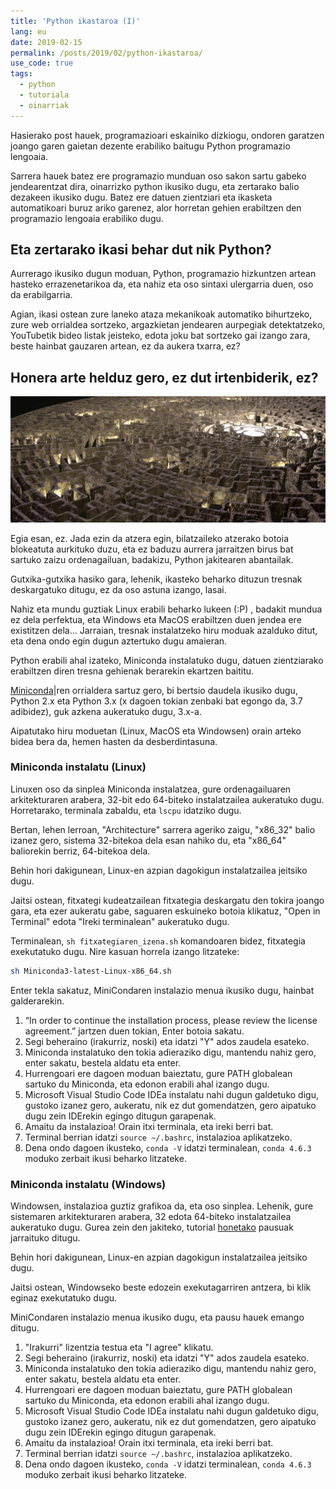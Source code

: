 ```yaml
---
title: 'Python ikastaroa (I)'
lang: eu
date: 2019-02-15
permalink: /posts/2019/02/python-ikastaroa/
use_code: true
tags:
  - python
  - tutoriala
  - oinarriak
---
```


Hasierako post hauek, programazioari eskainiko dizkiogu, ondoren garatzen joango garen gaietan dezente erabiliko baitugu Python programazio lengoaia.

Sarrera hauek batez ere programazio munduan oso sakon sartu gabeko jendearentzat dira, oinarrizko python ikusiko dugu,
 eta zertarako balio dezakeen ikusiko dugu. Batez ere datuen zientziari eta ikasketa automatikoari buruz ariko garenez,
 alor horretan gehien erabiltzen den programazio lengoaia erabiliko dugu.
 
## Eta zertarako ikasi behar dut nik Python?
 
Aurrerago ikusiko dugun moduan, Python, programazio hizkuntzen artean hasteko errazenetarikoa da, eta nahiz eta oso sintaxi
ulergarria duen, oso da erabilgarria.

Agian, ikasi ostean zure laneko ataza mekanikoak automatiko bihurtzeko, zure web orrialdea sortzeko, argazkietan jendearen 
aurpegiak detektatzeko, YouTubetik bideo listak jeisteko, edota joku bat sortzeko gai izango zara, beste hainbat gauzaren artean,
ez da aukera txarra, ez?


## Honera arte helduz gero, ez dut irtenbiderik, ez?

![](/images/2019/maze.jpg)

Egia esan, ez. Jada ezin da atzera egin, bilatzaileko atzerako botoia blokeatuta aurkituko duzu, eta ez baduzu aurrera jarraitzen
birus bat sartuko zaizu ordenagailuan, badakizu, Python jakitearen abantailak.

Gutxika-gutxika hasiko gara, lehenik, ikasteko beharko dituzun tresnak deskargatuko ditugu, ez da oso astuna izango, lasai.

Nahiz eta mundu guztiak Linux erabili beharko lukeen (:P) , badakit mundua ez dela perfektua, eta Windows eta MacOS erabiltzen duen jendea
ere existitzen dela... Jarraian, tresnak instalatzeko hiru moduak azalduko ditut, eta dena ondo egin dugun aztertuko dugu amaieran.

Python erabili ahal izateko, Miniconda instalatuko dugu, datuen zientziarako erabiltzen diren tresna gehienak berarekin 
ekartzen baititu.

[Miniconda](https://conda.io/en/latest/miniconda.html)|ren orrialdera sartuz gero, bi bertsio daudela ikusiko dugu, Python 2.x
 eta Python 3.x (x dagoen tokian zenbaki bat egongo da, 3.7 adibidez), guk azkena aukeratuko dugu, 3.x-a.

Aipatutako hiru moduetan (Linux, MacOS eta Windowsen) orain arteko bidea bera da, hemen hasten da desberdintasuna.

### Miniconda instalatu (Linux)

Linuxen oso da sinplea Miniconda instalatzea, gure ordenagailuaren arkitekturaren arabera, 32-bit edo 64-biteko instalatzailea aukeratuko
dugu. Horretarako, terminala zabaldu, eta `lscpu` idatziko dugu.

Bertan, lehen lerroan, "Architecture" sarrera ageriko zaigu, "x86_32" balio izanez gero, sistema 32-bitekoa dela esan nahiko du, 
eta "x86_64" baliorekin berriz, 64-bitekoa dela.

Behin hori dakigunean, Linux-en azpian dagokigun instalatzailea jeitsiko dugu. 

Jaitsi ostean, fitxategi kudeatzailean fitxategia deskargatu den tokira joango gara, eta ezer aukeratu gabe, saguaren eskuineko
botoia klikatuz, "Open in Terminal" edota "Ireki terminalean" aukeratuko dugu.

Terminalean, `sh fitxategiaren_izena.sh` komandoaren bidez, fitxategia exekutatuko dugu. Nire kasuan horrela izango litzateke:

```bash
sh Miniconda3-latest-Linux-x86_64.sh
```

Enter tekla sakatuz, MiniCondaren instalazio menua ikusiko dugu, hainbat galderarekin.

1. “In order to continue the installation process, please review the license agreement.” jartzen duen tokian, Enter botoia sakatu.
2. Segi beheraino (irakurriz, noski) eta idatzi "Y" ados zaudela esateko.
3. Miniconda instalatuko den tokia adieraziko digu, mantendu nahiz gero, enter sakatu, bestela aldatu eta enter.
4. Hurrengoari ere dagoen moduan baieztatu, gure PATH globalean sartuko du Miniconda, eta edonon erabili ahal izango dugu.
5. Microsoft Visual Studio Code IDEa instalatu nahi dugun galdetuko digu, gustoko izanez gero, aukeratu, nik ez dut gomendatzen,
gero aipatuko dugu zein IDErekin egingo ditugun garapenak.
6. Amaitu da instalazioa! Orain itxi terminala, eta ireki berri bat.
7. Terminal berrian idatzi `source ~/.bashrc`, instalazioa aplikatzeko.
8. Dena ondo dagoen ikusteko, `conda -V` idatzi terminalean, `conda 4.6.3` moduko zerbait ikusi beharko litzateke.





### Miniconda instalatu (Windows)

Windowsen, instalazioa guztiz grafikoa da, eta oso sinplea. Lehenik, gure sistemaren arkitekturaren arabera, 32 edota 64-biteko
 instalatzailea aukeratuko dugu. Gurea zein den jakiteko, tutorial [honetako](https://support.wdc.com/knowledgebase/answer.aspx?ID=9405)
 pausuak jarraituko ditugu.

Behin hori dakigunean, Linux-en azpian dagokigun instalatzailea jeitsiko dugu. 

Jaitsi ostean, Windowseko beste edozein exekutagarriren antzera, bi klik eginaz exekutatuko dugu.


MiniCondaren instalazio menua ikusiko dugu, eta pausu hauek emango ditugu.

1. "Irakurri" lizentzia testua eta "I agree" klikatu.
2. Segi beheraino (irakurriz, noski) eta idatzi "Y" ados zaudela esateko.
3. Miniconda instalatuko den tokia adieraziko digu, mantendu nahiz gero, enter sakatu, bestela aldatu eta enter.
4. Hurrengoari ere dagoen moduan baieztatu, gure PATH globalean sartuko du Miniconda, eta edonon erabili ahal izango dugu.
5. Microsoft Visual Studio Code IDEa instalatu nahi dugun galdetuko digu, gustoko izanez gero, aukeratu, nik ez dut gomendatzen,
gero aipatuko dugu zein IDErekin egingo ditugun garapenak.
6. Amaitu da instalazioa! Orain itxi terminala, eta ireki berri bat.
7. Terminal berrian idatzi `source ~/.bashrc`, instalazioa aplikatzeko.
8. Dena ondo dagoen ikusteko, `conda -V` idatzi terminalean, `conda 4.6.3` moduko zerbait ikusi beharko litzateke.